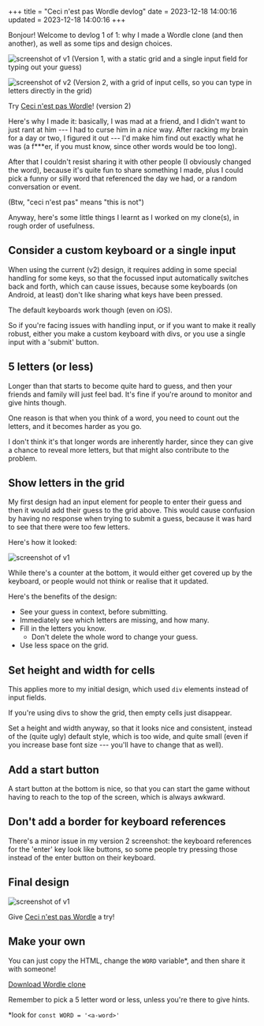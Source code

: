 +++
title = "Ceci n'est pas Wordle devlog"
date = 2023-12-18 14:00:16
updated = 2023-12-18 14:00:16
+++

Bonjour!
Welcome to devlog 1 of 1:
why I made a Wordle clone
(and then another),
as well as some tips and design choices.

![screenshot of v1](/not-wordle-v1.png)
(Version 1, with a static grid and a single input field
for typing out your guess)

![screenshot of v2](/not-wordle-v2.png)
(Version 2, with a grid of input cells,
so you can type in letters directly in the grid)

Try [Ceci n'est pas Wordle](/not-wordle-v2.html)! (version 2)

Here's why I made it:
basically, I was mad at a friend,
and I didn't want to just rant at him ---
I had to curse him in a *nice* way.
After racking my brain for a day or two,
I figured it out ---
I'd make him find out exactly what he was
(a f***er, if you must know,
since other words would be too long).

After that I couldn't resist sharing it with other people
(I obviously changed the word),
because it's quite fun to share something I made,
plus I could pick a funny or silly word
that referenced the day we had,
or a random conversation or event.

(Btw, "ceci n'est pas" means "this is not")

Anyway, here's some little things I learnt
as I worked on my clone(s),
in rough order of usefulness.

## Consider a custom keyboard or a single input

When using the current (v2) design,
it requires adding in some special handling for some keys,
so that the focussed input automatically switches back and forth,
which can cause issues,
because some keyboards (on Android, at least)
don't like sharing what keys have been pressed.

The default keyboards work though (even on iOS).

So if you're facing issues with handling input,
or if you want to make it really robust,
either you make a custom keyboard with divs,
or you use a single input with a 'submit' button.

## 5 letters (or less)

Longer than that starts to become quite hard to guess,
and then your friends and family will just feel bad.
It's fine if you're around to monitor and give hints though.

One reason is that when you think of a word,
you need to count out the letters,
and it becomes harder as you go.

I don't think it's that longer words are inherently harder,
since they can give a chance to reveal more letters,
but that might also contribute to the problem.

## Show letters in the grid

My first design had an input element
for people to enter their guess
and then it would add their guess to the grid above.
This would cause confusion by having no response
when trying to submit a guess, because
it was hard to see that there were too few letters.

Here's how it looked:

![screenshot of v1](/not-wordle-v1.png)

While there's a counter at the bottom,
it would either get covered up by the keyboard,
or people would not think or realise that it updated.

Here's the benefits of the design:
- See your guess in context, before submitting.
- Immediately see which letters are missing, and how many.
- Fill in the letters you know.
  - Don't delete the whole word to change your guess.
- Use less space on the grid.

## Set height and width for cells

This applies more to my initial design,
which used `div` elements instead of input fields.

If you're using divs to show the grid,
then empty cells just disappear.

Set a height and width anyway,
so that it looks nice and consistent,
instead of the (quite ugly) default style,
which is too wide, and quite small
(even if you increase base font size ---
you'll have to change that as well).

## Add a start button

A start button at the bottom is nice,
so that you can start the game
without having to reach to the top of the screen,
which is always awkward.

## Don't add a border for keyboard references

There's a minor issue in my version 2 screenshot:
the keyboard references for the 'enter' key
look like buttons,
so some people try pressing those instead
of the enter button on their keyboard.

## Final design

![screenshot of v1](/not-wordle-v2.png)

Give [Ceci n'est pas Wordle](/not-wordle-v2.html) a try!

## Make your own

You can just copy the HTML, change the `WORD` variable*,
and then share it with someone!

<a href="/not-wordle-v2.html" download>Download Wordle clone</a>

Remember to pick a 5 letter word or less,
unless you're there to give hints.

*look for `const WORD = '<a-word>'`
